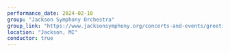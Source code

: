 ```yaml
---
performance_date: 2024-02-10
group: "Jackson Symphony Orchestra"
group_link: "https://www.jacksonsymphony.org/concerts-and-events/greetings-from-scotland/"
location: "Jackson, MI"
conductor: true
---
```


